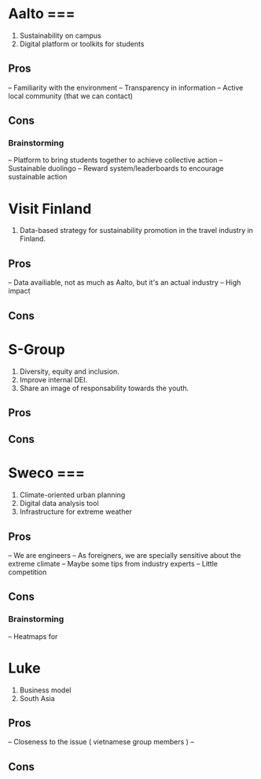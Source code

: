 # Aalto ===
1. Sustainability on campus
2. Digital platform or toolkits for students
## Pros
– Familiarity with the environment
– Transparency in information
– Active local community (that we can contact)
## Cons
### Brainstorming
– Platform to bring students together to achieve collective action
– Sustainable duolingo 
– Reward system/leaderboards to encourage sustainable action

# Visit Finland
1. Data-based strategy for sustainability promotion in the travel industry in Finland.
## Pros
– Data availiable, not as much as Aalto, but it's an actual industry
– High impact
## Cons

# S-Group
1. Diversity, equity and inclusion.
2. Improve internal DEI.
3. Share an image of responsability towards the youth.
## Pros
## Cons

# Sweco ===
1. Climate-oriented urban planning 
2. Digital data analysis tool
3. Infrastructure for extreme weather
## Pros
– We are engineers
– As foreigners, we are specially sensitive about the extreme climate
– Maybe some tips from industry experts
– Little competition
## Cons
### Brainstorming
– Heatmaps for

# Luke
1. Business model
2. South Asia
## Pros
– Closeness to the issue ( vietnamese group members )
    –   
## Cons
